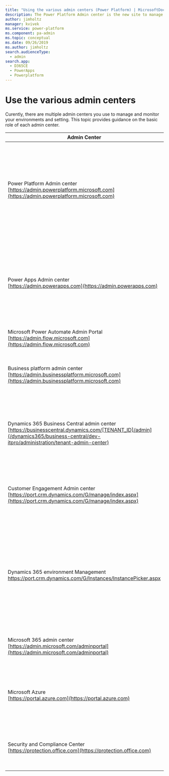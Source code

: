```yaml
---
title: "Using the various admin centers (Power Platform) | MicrosoftDocs"
description: The Power Platform Admin center is the new site to manage Common Data Service and other apps.
author: jimholtz
manager: kvivek
ms.service: power-platform
ms.component: pa-admin
ms.topic: conceptual
ms.date: 09/26/2019
ms.author: jimholtz
search.audienceType: 
  - admin
search.app: 
  - D365CE
  - PowerApps
  - Powerplatform
---
```

# Use the various admin centers

Curently, there are multiple admin centers you use to manage and monitor your environments and setting. This topic provides guidance on the basic role of each admin center.

|Admin Center  |Common Tasks  |
|---------|---------|
|Power Platform Admin center <br/>[https://admin.powerplatform.microsoft.com](https://admin.powerplatform.microsoft.com)     |The new unified administrative portal for Power Platform admins.  Currently this portal can be used for Common Data Service environment management, to submit Common Data Service and Microsoft Power Automate support tickets, and to view Power Apps and Power Automate admin analytics.   |
|Power Apps Admin center <br/>[https://admin.powerapps.com](https://admin.powerapps.com)    |Creating and managing environments including security starts here. Within each environment you can manage the apps and flows.  Monitor who is licensed and building things. Create and manage Data Loss Prevention policies. Manage Common Data Service Data Integration projects.    |
|Microsoft Power Automate Admin Portal<br/>[https://admin.flow.microsoft.com](https://admin.flow.microsoft.com)   | This points to the same site as admin.powerapps.com.    |
|Business platform admin center<br/>[https://admin.businessplatform.microsoft.com](https://admin.businessplatform.microsoft.com)      |This points to the same site as admin.powerapps.com.  **Over time, this will be migrated to and replaced by the Power Platform Admin center.**        |
|Dynamics 365 Business Central admin center<br/>[https://businesscentral.dynamics.com/[TENANT_ID]/admin](/dynamics365/business-central/dev-itpro/administration/tenant-admin-center)      |This admin center is used by internal and delegated administators to manage Dynamics 365 Business Central tenants, including managing technical support and upgrade schedules.        |
|Customer Engagement Admin center<br/>[https://port.crm.dynamics.com/G/manage/index.aspx](https://port.crm.dynamics.com/G/manage/index.aspx)     |The Customer Engagement Admin Center, that can be leveraged to perform certain Common Data Service environment management like renaming, deleting, and resetting.    |
|Dynamics 365 environment Management<br/>[https://port.crm<N>.dynamics.com/G/Instances/InstancePicker.aspx](https://port.crm<N>.dynamics.com/G/Instances/InstancePicker.aspx) | This environment management portal is reached from admin.powerapps.com when managing the Common Data Service database or from the Dynamics 365 Admin center. Here you will see a list of all the Common Data Service databases and can perform actions such as backup, as well as other actions on a per environment basis.   |
|Microsoft 365 admin center<br/>[https://admin.microsoft.com/adminportal](https://admin.microsoft.com/adminportal)      |Here you manage users and their license assignment as well as launch into many of the individual admin centers.         |
|Microsoft Azure<br/>[https://portal.azure.com](https://portal.azure.com)      |Advanced Azure AD management tasks like conditional access and support for developer application registration is done here. This is also where you start setup of your on-premises gateways.         |
|Security and Compliance Center<br/>[https://protection.office.com](https://protection.office.com)     |In addition to the general compliance tasks, administrators can come here to search the Audit log to see Power Automate audit events.         |

<!--
## What about the Microsoft 365 admin center?

You'll continue to use the Microsoft 365 admin center to manage settings like:

> - users, licenses, roles, passwords
> - subscriptions, billing, purchase services
> - service health
> - usage and security reports

![Microsoft 365 admin center](./media/o365-admin-center.png)
-->
